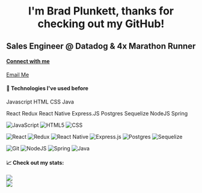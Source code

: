 <h1 align="center">
I'm Brad Plunkett, thanks for checking out my GitHub!
</h1>

<h2 align="center">
Sales Engineer @ Datadog & 4x Marathon Runner
</h2>

<h4>

<a href="https://www.linkedin.com/in/bradleyplunkett/">

Connect with me
</a>
</h4>

<a href="mailto:bradley.n.plunkett.16@gmail.com?subject=Email from Github README">Email Me</a> 

#### 💼 Technologies I've used before
Javascript
HTML
CSS
Java

React
Redux
React Native
Express.JS
Postgres
Sequelize
NodeJS
Spring

![JavaScript](https://img.shields.io/badge/Code-JavaScript-yellow.svg?style=plastic&logo=javascript&logoColor=%23F7DF1E)
![HTML5](https://img.shields.io/badge/Code-HTML5-%23E34F26.svg?style=plastic&logo=html5&logoColor=%23E34F26)
![CSS](https://img.shields.io/badge/Style-CSS-%231572B6.svg?style=plastic&logo=css3&logoColor=%231572B6)

![React](https://img.shields.io/badge/Code-React-%2361DAFB.svg?style=plastic&logo=react&logoColor=%2361DAFB)
![Redux](https://img.shields.io/badge/Code-Redux-%23593d88.svg?style=plastic&logo=redux&logoColor=white)
![React Native](https://img.shields.io/badge/Code-React_Native-%2361DAFB.svg?style=plastic&logo=react&logoColor=%2361DAFB)
![Express.js](https://img.shields.io/badge/Code-Express.js-yellowgreen.svg?style=plastic&logo=express&logoColor=yellowgreen)
![Postgres](https://img.shields.io/badge/Code-PostgreSQL-%23316192.svg?style=plastic&logo=postgresql&logoColor=white)
![Sequelize](https://img.shields.io/badge/Code-Sequelize-52B0E7?style=plastic&logo=Sequelize&logoColor=52B0E7)


![Git](https://img.shields.io/badge/Tools-Git-%23F05033.svg?style=plastic&logo=git&logoColor=%23F05033)
![NodeJS](https://img.shields.io/badge/Tools-Node.js-6DA55F?style=plastic&logo=node.js&logoColor=6DA55F)
![Spring](https://img.shields.io/badge/Tools-Node.js-6DA55F?style=plastic&logo=node.js&logoColor=6DA55F)
![Java](https://img.shields.io/badge/Tools-Node.js-6DA55F?style=plastic&logo=node.js&logoColor=6DA55F)



#### 📈 Check out my stats:

<a href="https://github.com/bradleyplunkett">
  <img align="center" src="https://github-readme-stats.vercel.app/api?username=bradleyplunkett&hide=issues,stars&show_icons=true&theme=vision-friendly-dark" />
</a>

</br>

<a href="https://github.com/bradleyplunkett">
  <img align="center" src="https://github-readme-stats.vercel.app/api/top-langs/?username=bradleyplunkett&layout=compact&theme=vision-friendly-dark&hide=Ruby&card_width=448" />
</a>

